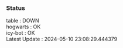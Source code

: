 ### Status


table : DOWN  
hogwarts : OK  
icy-bot : OK  
Latest Update : 2024-05-10 23:08:29.444379
